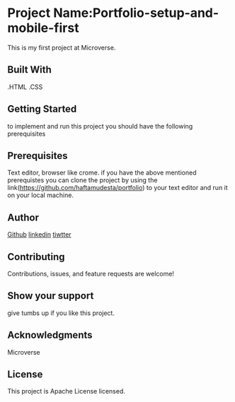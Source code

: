 # Project Name:Portfolio-setup-and-mobile-first
This is my first project at Microverse.
## Built With
.HTML
.CSS
## Getting Started
to implement and run this project you should have the following prerequisites  
## Prerequisites
Text editor,
browser like crome.
if you have the above mentioned  prerequistes you can clone the project by using the link(https://github.com/haftamudesta/portfolio) to your text editor and run it on your local machine.
## Author
  [Github](https://github.com/solog0039)
  [linkedin](www.linkedin.com/in/solomon-kidanu-62a994232)
  [tiwtter](https://twitter.com/Solomon57320119)

## Contributing
Contributions, issues, and feature requests are welcome!
## Show your support
give tumbs up if you like this project.
## Acknowledgments
Microverse
## License
This project is Apache License licensed.